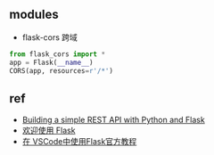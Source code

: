 
## modules
+ flask-cors  跨域
```py
from flask_cors import *
app = Flask(__name__)
CORS(app, resources=r'/*')
```

## ref
+ [Building a simple REST API with Python and Flask](https://medium.com/@onejohi/building-a-simple-rest-api-with-python-and-flask-b404371dc699)
+ [欢迎使用 Flask](http://docs.jinkan.org/docs/flask/)
+ [在 VSCode中使用Flask官方教程](https://zhuanlan.zhihu.com/p/40706149)